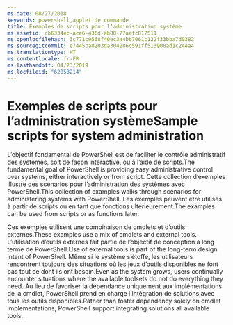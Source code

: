 ```yaml
---
ms.date: 08/27/2018
keywords: powershell,applet de commande
title: Exemples de scripts pour l’administration système
ms.assetid: db6334ec-ace6-436d-ab88-77aefc817511
ms.openlocfilehash: 3c771c9568f40ec3a4bb7061c122f33bba7d0382
ms.sourcegitcommit: e7445ba8203da304286c591ff513900ad1c244a4
ms.translationtype: HT
ms.contentlocale: fr-FR
ms.lasthandoff: 04/23/2019
ms.locfileid: "62058214"
---
```

# <a name="sample-scripts-for-system-administration"></a><span data-ttu-id="2ed23-103">Exemples de scripts pour l’administration système</span><span class="sxs-lookup"><span data-stu-id="2ed23-103">Sample scripts for system administration</span></span>

<span data-ttu-id="2ed23-104">L’objectif fondamental de PowerShell est de faciliter le contrôle administratif des systèmes, soit de façon interactive, ou à l’aide de scripts.</span><span class="sxs-lookup"><span data-stu-id="2ed23-104">The fundamental goal of PowerShell is providing easy administrative control over systems, either interactively or from script.</span></span> <span data-ttu-id="2ed23-105">Cette collection d’exemples illustre des scénarios pour l’administration des systèmes avec PowerShell.</span><span class="sxs-lookup"><span data-stu-id="2ed23-105">This collection of examples walks through scenarios for administering systems with PowerShell.</span></span> <span data-ttu-id="2ed23-106">Les exemples peuvent être utilisés à partir de scripts ou en tant que fonctions ultérieurement.</span><span class="sxs-lookup"><span data-stu-id="2ed23-106">The examples can be used from scripts or as functions later.</span></span>

<span data-ttu-id="2ed23-107">Ces exemples utilisent une combinaison de cmdlets et d’outils externes.</span><span class="sxs-lookup"><span data-stu-id="2ed23-107">These examples use a mix of cmdlets and external tools.</span></span> <span data-ttu-id="2ed23-108">L’utilisation d’outils externes fait partie de l’objectif de conception à long terme de PowerShell.</span><span class="sxs-lookup"><span data-stu-id="2ed23-108">Use of external tools is part of the long-term design intent of PowerShell.</span></span> <span data-ttu-id="2ed23-109">Même si le système s’étoffe, les utilisateurs rencontrent toujours des situations où les jeux d’outils disponibles ne font pas tout ce dont ils ont besoin.</span><span class="sxs-lookup"><span data-stu-id="2ed23-109">Even as the system grows, users continually encounter situations where the available toolsets do not do everything they need.</span></span> <span data-ttu-id="2ed23-110">Au lieu de favoriser la dépendance uniquement aux implémentations de la cmdlet, PowerShell prend en charge l’intégration de solutions avec tous les outils disponibles.</span><span class="sxs-lookup"><span data-stu-id="2ed23-110">Rather than foster dependency solely on cmdlet implementations, PowerShell support integrating solutions all available tools.</span></span>